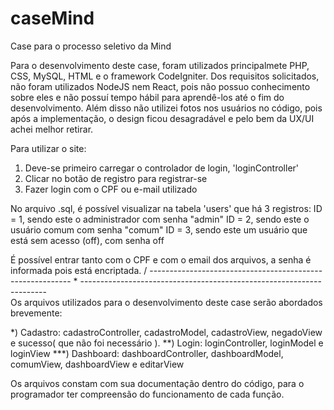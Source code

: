 # caseMind
Case para o processo seletivo da Mind

Para o desenvolvimento deste case, foram utilizados principalmete PHP, CSS, MySQL, HTML e o framework CodeIgniter.
Dos requisitos solicitados, não foram utilizados NodeJS nem React, pois não possuo conhecimento sobre eles e não possuí tempo hábil para aprendê-los até o fim do desenvolvimento. Além disso não utilizei fotos nos usuários no código, pois após a implementação, o design ficou desagradável e pelo bem da UX/UI achei melhor retirar.

Para utilizar o site:
1) Deve-se primeiro carregar o controlador de login, 'loginController'
2) Clicar no botão de registro para registrar-se
3) Fazer login com o CPF ou e-mail utilizado

No arquivo .sql, é possível visualizar na tabela 'users' que  há 3 registros:
ID = 1, sendo este o administrador com senha "admin"
ID = 2, sendo este o usuário comum com senha "comum"
ID = 3, sendo este um usuário que está sem acesso (off), com senha off

É possível entrar tanto com o CPF e com o email dos arquivos, a senha é informada pois está encriptada.
/ ---------------------------------------------------------- * ---------------------------------------------------------------------\
Os arquivos utilizados para o desenvolvimento deste case serão abordados brevemente:

*) Cadastro: cadastroController, cadastroModel, cadastroView, negadoView e sucesso( que não foi necessário ).
**) Login: loginController, loginModel e loginView
***) Dashboard: dashboardController, dashboardModel, comumView, dashboardView e editarView

Os arquivos constam com sua documentação dentro do código, para o programador ter compreensão do funcionamento de cada função.
